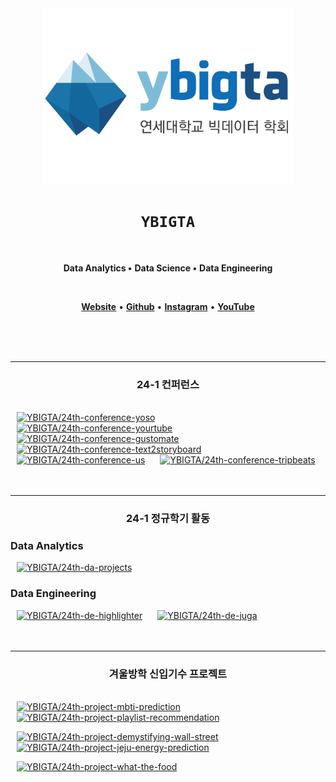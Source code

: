 <div align="center">

<img src="/profile/logo.png" alt="ybigta-logo" width="400" />

# `YBIGTA`
<br />

**Data Analytics •**
**Data Science •**
**Data Engineering**

<br />

[**Website**](https://ybigta.org) •
[**Github**](https://www.github.com/YBIGTA) •
[**Instagram**](https://instagram.com/yonsei_ybigta) •
[**YouTube**](https://www.youtube.com/@ybigta7189)

</div>

<br />
<br />
<br />
<hr />

<h3 align="center">24-1 컨퍼런스</h3>
<br />

<a href="https://github.com/YBIGTA/24th-conference-yoso">
<img src="https://github-readme-stats.vercel.app/api/pin/?username=YBIGTA&repo=24th-conference-yoso&show_owner=false&theme=transparent" alt="YBIGTA/24th-conference-yoso" width="45%" hspace="2%" /></a>

<a href="https://github.com/YBIGTA/24th-conference-yourtube">
<img src="https://github-readme-stats.vercel.app/api/pin/?username=YBIGTA&repo=24th-conference-yourtube&show_owner=false&theme=transparent" alt="YBIGTA/24th-conference-yourtube" width="45%" hspace="2%" /></a>

<a href="https://github.com/YBIGTA/24th-conference-gustomate">
<img src="https://github-readme-stats.vercel.app/api/pin/?username=YBIGTA&repo=24th-conference-gustomate&show_owner=false&theme=transparent" alt="YBIGTA/24th-conference-gustomate" width="45%" hspace="2%" /></a>

<a href="https://github.com/YBIGTA/24th-conference-text2storyboard">
<img src="https://github-readme-stats.vercel.app/api/pin/?username=YBIGTA&repo=24th-conference-text2storyboard&show_owner=false&theme=transparent" alt="YBIGTA/24th-conference-text2storyboard" width="45%" hspace="2%" /></a>

<a href="https://github.com/YBIGTA/24th-conference-us">
<img src="https://github-readme-stats.vercel.app/api/pin/?username=YBIGTA&repo=24th-conference-us&show_owner=false&theme=transparent" alt="YBIGTA/24th-conference-us" width="45%" hspace="2%" /></a>

<a href="https://github.com/YBIGTA/24th-conference-tripbeats">
<img src="https://github-readme-stats.vercel.app/api/pin/?username=YBIGTA&repo=24th-conference-tripbeats&show_owner=false&theme=transparent" alt="YBIGTA/24th-conference-tripbeats" width="45%" hspace="2%" /></a>

<br />
<br />
<br />
<hr />

<h3 align="center">24-1 정규학기 활동</h3>

### Data Analytics

<a href="https://github.com/YBIGTA/24th-da-projects">
<img src="https://github-readme-stats.vercel.app/api/pin/?username=YBIGTA&repo=24th-da-projects&show_owner=false&theme=transparent" alt="YBIGTA/24th-da-projects" width="45%" hspace="2%" /></a>

### Data Engineering

<a href="https://github.com/YBIGTA/24th-de-highlighter">
<img src="https://github-readme-stats.vercel.app/api/pin/?username=YBIGTA&repo=24th-de-highlighter&show_owner=false&theme=transparent" alt="YBIGTA/24th-de-highlighter" width="45%" hspace="2%" /></a>

<a href="https://github.com/YBIGTA/24th-de-juga">
<img src="https://github-readme-stats.vercel.app/api/pin/?username=YBIGTA&repo=24th-de-juga&show_owner=false&theme=transparent" alt="YBIGTA/24th-de-juga" width="45%" hspace="2%" /></a>

<br />
<br />
<br />
<hr />

<h3 align="center">겨울방학 신입기수 프로젝트</h3>
<br />

<a href="https://github.com/YBIGTA/24th-project-mbti-prediction">
<img src="https://github-readme-stats.vercel.app/api/pin/?username=YBIGTA&repo=24th-project-mbti-prediction&show_owner=false&theme=transparent" alt="YBIGTA/24th-project-mbti-prediction" width="45%" hspace="2%" /></a>

<a href="https://github.com/YBIGTA/24th-project-playlist-recommendation">
<img src="https://github-readme-stats.vercel.app/api/pin/?username=YBIGTA&repo=24th-project-playlist-recommendation&show_owner=false&theme=transparent" alt="YBIGTA/24th-project-playlist-recommendation" width="45%" hspace="2%" /></a>

<p></p>

<a href="https://github.com/YBIGTA/24th-project-demystifying-wall-street">
<img src="https://github-readme-stats.vercel.app/api/pin/?username=YBIGTA&repo=24th-project-demystifying-wall-street&show_owner=false&theme=transparent" alt="YBIGTA/24th-project-demystifying-wall-street" width="45%" hspace="2%" /></a>

<a href="https://github.com/YBIGTA/24th-project-jeju-energy-prediction">
<img src="https://github-readme-stats.vercel.app/api/pin/?username=YBIGTA&repo=24th-project-jeju-energy-prediction&show_owner=false&theme=transparent" alt="YBIGTA/24th-project-jeju-energy-prediction" width="45%" hspace="2%" /></a>

<p></p>

<a href="https://github.com/YBIGTA/24th-project-what-the-food">
<img src="https://github-readme-stats.vercel.app/api/pin/?username=YBIGTA&repo=24th-project-what-the-food&show_owner=false&theme=transparent" alt="YBIGTA/24th-project-what-the-food" width="45%" hspace="2%" /></a>

